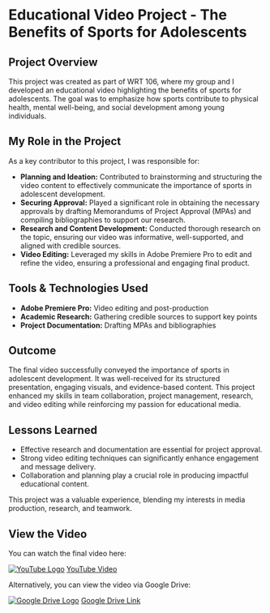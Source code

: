 # Educational Video Project - The Benefits of Sports for Adolescents

## Project Overview
This project was created as part of WRT 106, where my group and I developed an educational video highlighting the benefits of sports for adolescents. The goal was to emphasize how sports contribute to physical health, mental well-being, and social development among young individuals.

## My Role in the Project
As a key contributor to this project, I was responsible for:

- **Planning and Ideation:** Contributed to brainstorming and structuring the video content to effectively communicate the importance of sports in adolescent development.
- **Securing Approval:** Played a significant role in obtaining the necessary approvals by drafting Memorandums of Project Approval (MPAs) and compiling bibliographies to support our research.
- **Research and Content Development:** Conducted thorough research on the topic, ensuring our video was informative, well-supported, and aligned with credible sources.
- **Video Editing:** Leveraged my skills in Adobe Premiere Pro to edit and refine the video, ensuring a professional and engaging final product.

## Tools & Technologies Used
- **Adobe Premiere Pro:** Video editing and post-production
- **Academic Research:** Gathering credible sources to support key points
- **Project Documentation:** Drafting MPAs and bibliographies

## Outcome
The final video successfully conveyed the importance of sports in adolescent development. It was well-received for its structured presentation, engaging visuals, and evidence-based content. This project enhanced my skills in team collaboration, project management, research, and video editing while reinforcing my passion for educational media.

## Lessons Learned
- Effective research and documentation are essential for project approval.
- Strong video editing techniques can significantly enhance engagement and message delivery.
- Collaboration and planning play a crucial role in producing impactful educational content.

This project was a valuable experience, blending my interests in media production, research, and teamwork.

## View the Video
You can watch the final video here:

[![YouTube Logo](https://upload.wikimedia.org/wikipedia/commons/thumb/4/42/YouTube_icon_%282013-2017%29.png/800px-YouTube_icon_%282013-2017%29.png)](https://www.youtube.com/your_video_link)
[YouTube Video](https://www.youtube.com/your_video_link)

Alternatively, you can view the video via Google Drive:

[![Google Drive Logo](https://upload.wikimedia.org/wikipedia/commons/thumb/5/53/Google_Drive_logo_2018.svg/1024px-Google_Drive_logo_2018.svg.png)](https://drive.google.com/file/d/your_file_id/view)
[Google Drive Link](https://drive.google.com/file/d/your_file_id/view)
